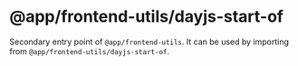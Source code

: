 # @app/frontend-utils/dayjs-start-of

Secondary entry point of `@app/frontend-utils`. It can be used by importing from `@app/frontend-utils/dayjs-start-of`.
